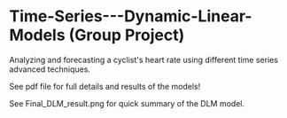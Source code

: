 # Time-Series---Dynamic-Linear-Models (Group Project)

Analyzing and forecasting a cyclist's heart rate using different time series advanced techniques. 

See pdf file for full details and results of the models!

See Final_DLM_result.png for quick summary of the DLM model.

